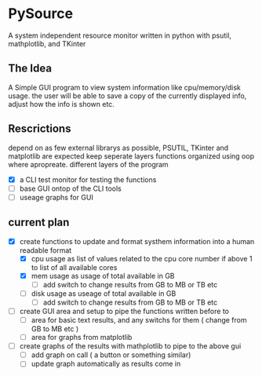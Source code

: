 # PySource
A system independent resource monitor written in python with psutil, mathplotlib, and TKinter

## The Idea
A Simple GUI program to view system information like cpu/memory/disk usage. the user will be able to save a copy of the currently displayed info, adjust how the info is shown etc.

## Rescrictions
depend on as few external librarys as possible, PSUTIL, TKinter and matplotlib are expected
keep seperate layers functions organized using oop where apropreate.
different layers of the program
- [X] a CLI test monitor for testing the functions
- [ ] base GUI ontop of the CLI tools
- [ ] useage graphs for GUI

## current plan 
- [X] create functions to update and format systhem information into a human readable format
  - [X] cpu usage as list of values related to the cpu core number if above 1 to list of all available cores
  - [X] mem usage as usage of total available in GB
    - [ ] add switch to change results from GB to MB or TB etc
  - [ ] disk usage as useage of total available in GB
    - [ ] add switch to change results from GB to MB or TB etc
- [ ] create GUI area and setup to pipe the functions written before to
  - [ ] area for basic text results, and any switchs for them ( change from GB to MB etc )
  - [ ] area for graphs from matplotlib
- [ ] create graphs of the results with mathplotlib to pipe to the above gui
  - [ ] add graph on call ( a button or something similar)
  - [ ] update graph automatically as results come in
